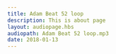```yaml
---
title: Adam Beat 52 loop
description: This is about page
layout: audiopage.hbs
audiopath: Adam Beat 52 loop.mp3
date: 2018-01-13
---
```

